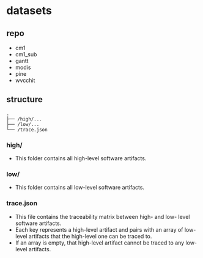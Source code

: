 # datasets

## repo

- cm1
- cm1_sub
- gantt
- modis
- pine
- wvcchit

## structure

    .
    ├── /high/...
    ├── /low/...
    └── /trace.json

### high/

- This folder contains all high-level software artifacts.

### low/

- This folder contains all low-level software artifacts.

### trace.json

- This file contains the traceability matrix between high- and low- level software artifacts.
- Each key represents a high-level artifact and pairs with an array of low-level artifacts that the high-level one can be traced to.
- If an array is empty, that high-level artifact cannot be traced to any low-level artifacts.
